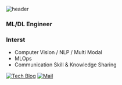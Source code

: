 
![header](https://capsule-render.vercel.app/api?type=waving&color=auto&height=200&section=header&text=Bo-lim%20&fontSize=90&fontAlignY=35)
### ML/DL Engineer
### Interst
- Computer Vision / NLP / Multi Modal
- MLOps
- Communication Skill & Knowledge Sharing


[![Tech Blog](http://img.shields.io/badge/-Tech%20blog-white?style=flat-square&logo=velog&link=https://velog.io/@bo-lim)](https://velog.io/@bo-lim)
[![Mail](https://img.shields.io/badge/Gmail-d14836?style=flat-square&logo=Gmail&logoColor=white&link=mailto:ant67410@gmail.com)](mailto:ant67410@gmail.com)
	
